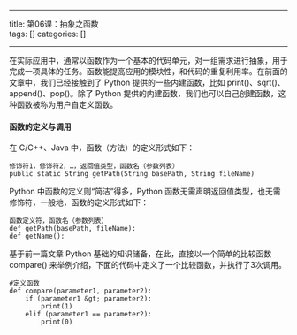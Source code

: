 
--- 
title:  第06课：抽象之函数					 
tags: []
categories: [] 

---
在实际应用中，通常以函数作为一个基本的代码单元，对一组需求进行抽象，用于完成一项具体的任务。函数能提高应用的模块性，和代码的重复利用率。在前面的文章中，我们已经接触到了 Python 提供的一些内建函数，比如 print()、sqrt()、append()、pop()。除了 Python 提供的内建函数，我们也可以自己创建函数，这种函数被称为用户自定义函数。

#### 函数的定义与调用

在 C/C++、Java 中，函数（方法）的定义形式如下：

```
修饰符1，修饰符2，…，返回值类型，函数名（参数列表）
public static String getPath(String basePath, String fileName)

```

Python 中函数的定义则“简洁”得多，Python 函数无需声明返回值类型，也无需修饰符，一般地，函数的定义形式如下：

```
函数定义符，函数名（参数列表）
def getPath(basePath, fileName):
def getName():

```

基于前一篇文章 Python 基础的知识储备，在此，直接以一个简单的比较函数 compare() 来举例介绍，下面的代码中定义了一个比较函数，并执行了3次调用。

```
#定义函数
def compare(parameter1, parameter2):
    if (parameter1 &gt; parameter2):
        print(1)
    elif (parameter1 == parameter2):
        print(0)

```
